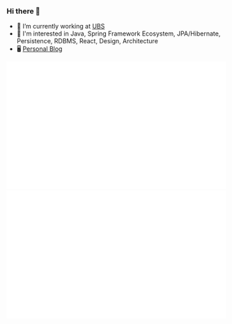 ### Hi there 👋

- 💼 I’m currently working at [UBS](https://www.ubs.com/)
- 💭 I'm interested in Java, Spring Framework Ecosystem, JPA/Hibernate, Persistence, RDBMS, React, Design, Architecture
- 🖥 [Personal Blog](https://dimitrisli.wordpress.com/)

<div align="center">

<a href="https://https://www.dimitriosliapis.com/">

![The languages I use](https://raw.githubusercontent.com/dimitrisli/github-stats/master/generated/languages.svg)
![My contribution history](https://raw.githubusercontent.com/dimitrisli/github-stats/master/generated/overview.svg)
</a>

</div>

